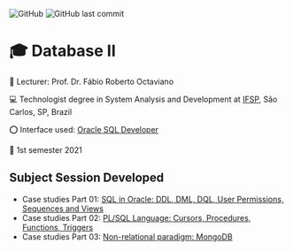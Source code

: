 ![GitHub](https://img.shields.io/github/license/souzafcharles/Database-II)
![GitHub last commit](https://img.shields.io/github/last-commit/souzafcharles/Database-II)


# :mortar_board: Database II 

:triangular_flag_on_post: Lecturer: Prof. Dr. Fábio Roberto Octaviano

:computer: Technologist degree in System Analysis and Development at [IFSP](https://www.ifsp.edu.br/), São Carlos, SP, Brazil

:o: Interface used: [Oracle SQL Developer](https://www.oracle.com/database/technologies/appdev/sqldeveloper-landing.html)

:calendar: 1st semester 2021

## Subject Session Developed

- Case studies Part 01: [SQL in Oracle: DDL, DML, DQL, User Permissions, Sequences and Views](https://github.com/souzafcharles/Database-II/tree/master/Subjectwork_Part_01)
- Case studies Part 02: [PL/SQL Language: Cursors, Procedures, Functions, Triggers](https://github.com/souzafcharles/Database-II/tree/master/Subjectwork_Part_02)
- Case studies Part 03: [Non-relational paradigm: MongoDB](https://github.com/souzafcharles/Database-II/tree/master/Subjectwork_Part_03)
